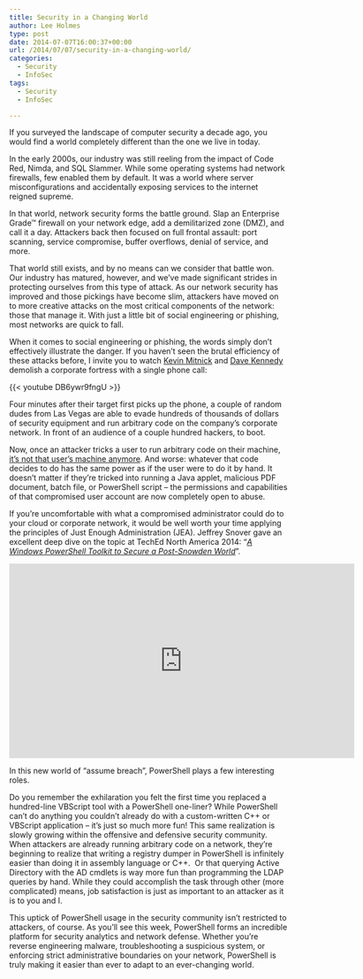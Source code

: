 ```yaml
---
title: Security in a Changing World
author: Lee Holmes
type: post
date: 2014-07-07T16:00:37+00:00
url: /2014/07/07/security-in-a-changing-world/
categories:
  - Security
  - InfoSec
tags:
  - Security
  - InfoSec

---
```

If you surveyed the landscape of computer security a decade ago, you would find a world completely different than the one we live in today.

In the early 2000s, our industry was still reeling from the impact of Code Red, Nimda, and SQL Slammer. While some operating systems had network firewalls, few enabled them by default. It was a world where server misconfigurations and accidentally exposing services to the internet reigned supreme.

In that world, network security forms the battle ground. Slap an Enterprise Grade™ firewall on your network edge, add a demilitarized zone (DMZ), and call it a day. Attackers back then focused on full frontal assault: port scanning, service compromise, buffer overflows, denial of service, and more.

That world still exists, and by no means can we consider that battle won. Our industry has matured, however, and we’ve made significant strides in protecting ourselves from this type of attack. As our network security has improved and those pickings have become slim, attackers have moved on to more creative attacks on the most critical components of the network: those that manage it. With just a little bit of social engineering or phishing, most networks are quick to fall.

When it comes to social engineering or phishing, the words simply don’t effectively illustrate the danger. If you haven’t seen the brutal efficiency of these attacks before, I invite you to watch <a href="https://twitter.com/kevinmitnick" title="Kevin Mitnick on Twitter" target="_blank">Kevin Mitnick</a> and <a href="https://twitter.com/HackingDave" title="Dave Kennedy on Twitter" target="_blank">Dave Kennedy</a> demolish a corporate fortress with a single phone call:

{{< youtube DB6ywr9fngU >}}

Four minutes after their target first picks up the phone, a couple of random dudes from Las Vegas are able to evade hundreds of thousands of dollars of security equipment and run arbitrary code on the company’s corporate network. In front of an audience of a couple hundred hackers, to boot.

Now, once an attacker tricks a user to run arbitrary code on their machine, [it’s not that user’s machine anymore][1]. And worse: whatever that code decides to do has the same power as if the user were to do it by hand. It doesn’t matter if they’re tricked into running a Java applet, malicious PDF document, batch file, or PowerShell script – the permissions and capabilities of that compromised user account are now completely open to abuse.

If you’re uncomfortable with what a compromised administrator could do to your cloud or corporate network, it would be well worth your time applying the principles of Just Enough Administration (JEA). Jeffrey Snover gave an excellent deep dive on the topic at TechEd North America 2014: “_[_A Windows PowerShell Toolkit to Secure a Post-Snowden World_][2]_”.

<iframe style="height: 352px; width: 625px;" src="http://channel9.msdn.com/Events/TechEd/NorthAmerica/2014/DCIM-B362/player?h=352&w=625&format=html5" width="300" height="150" frameborder="0" scrolling="no" allowfullscreen="allowfullscreen"></iframe>

In this new world of “assume breach”, PowerShell plays a few interesting roles.

Do you remember the exhilaration you felt the first time you replaced a hundred-line VBScript tool with a PowerShell one-liner? While PowerShell can’t do anything you couldn’t already do with a custom-written C++ or VBScript application – it’s just so much more fun! This same realization is slowly growing within the offensive and defensive security community. When attackers are already running arbitrary code on a network, they’re beginning to realize that writing a registry dumper in PowerShell is infinitely easier than doing it in assembly language or C++.  Or that querying Active Directory with the AD cmdlets is way more fun than programming the LDAP queries by hand. While they could accomplish the task through other (more complicated) means, job satisfaction is just as important to an attacker as it is to you and I.

This uptick of PowerShell usage in the security community isn’t restricted to attackers, of course. As you’ll see this week, PowerShell forms an incredible platform for security analytics and network defense. Whether you’re reverse engineering malware, troubleshooting a suspicious system, or enforcing strict administrative boundaries on your network, PowerShell is truly making it easier than ever to adapt to an ever-changing world.

[1]: http://technet.microsoft.com/library/cc722487.aspx
[2]: http://channel9.msdn.com/Events/TechEd/NorthAmerica/2014/DCIM-B362